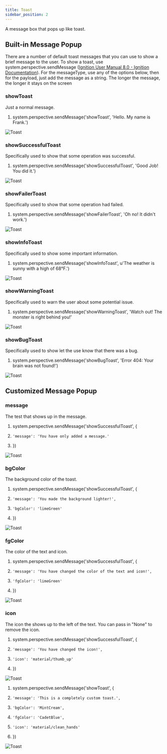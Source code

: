 ```yaml
---
title: Toast
sidebar_position: 2
---
```


A message box that pops up like toast.


## Built-in Message Popup

There are a number of default toast messages that you can use to show a brief message to the user. To show a toast, use system.perspective.sendMessage ([Ignition User Manual 8.0 - Ignition Documentation](https://docs.inductiveautomation.com/display/DOC80/system.perspective.sendMessage)). For the messageType, use any of the options below, then for the payload, just add the message as a string. The longer the message, the longer it stays on the screen


### showToast

Just a normal message.

1. system.perspective.sendMessage('showToast', 'Hello. My name is Frank.')

![Toast](/img/toast-1.png)


### showSuccessfulToast

Specifically used to show that some operation was successful. 

1. system.perspective.sendMessage('showSuccessfulToast', 'Good Job! You did it.')

![Toast](/img/toast-2.png)


### showFailerToast

Specifically used to show that some operation had failed. 

1. system.perspective.sendMessage('showFailerToast', 'Oh no! It didn\'t work.')

![Toast](/img/toast-3.png)


### showInfoToast

Specifically used to show some important information. 

1. system.perspective.sendMessage('showInfoToast', u'The weather is sunny with a high of 68°F.')

![Toast](/img/toast-4.png)


### showWarningToast

Specifically used to warn the user about some potential issue. 

1. system.perspective.sendMessage('showWarningToast', 'Watch out! The monster is right behind you!'

![Toast](/img/toast-5.png)


### showBugToast

Specifically used to show let the use know that there was a bug.

1. system.perspective.sendMessage('showBugToast', 'Error 404: Your brain was not found!')

![Toast](/img/toast-6.png)


## Customized Message Popup

### message

The test that shows up in the message.

1. system.perspective.sendMessage('showSuccessfulToast', {
2.     'message': 'You have only added a message.'
3. })

![Toast](/img/toast-7.png)


### bgColor

The background color of the toast.

1. system.perspective.sendMessage('showSuccessfulToast', {
2.     'message': 'You made the background lighter!', 
3.     'bgColor': 'limeGreen'
4. })

![Toast](/img/toast-8.png)


### fgColor

The color of the text and icon.

1. system.perspective.sendMessage('showSuccessfulToast', {
2.     'message': 'You have changed the color of the text and icon!', 
3.     'fgColor': 'limeGreen'
4. })

![Toast](/img/toast-9.png)


### icon

The icon the shows up to the left of the text. You can pass in "None" to remove the icon.

1. system.perspective.sendMessage('showSuccessfulToast', {
2.     'message': 'You have changed the icon!', 
3.     'icon': 'material/thumb_up'
4. })

![Toast](/img/toast-10.png)

1. system.perspective.sendMessage('showToast', {
2.     'message': 'This is a completely custom toast.',
3.     'bgColor': 'MintCream',
4.     'fgColor': 'CadetBlue',
5.     'icon': 'material/clean_hands'
6. })

![Toast](/img/toast-11.png)













